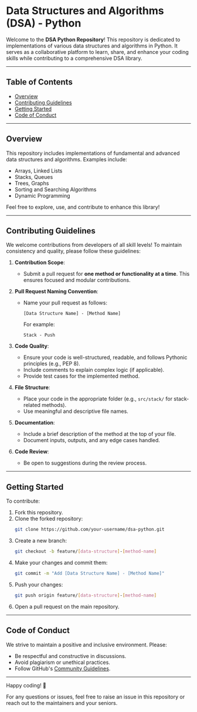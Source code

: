 # Data Structures and Algorithms (DSA) - Python

Welcome to the **DSA Python Repository**! This repository is dedicated to implementations of various data structures and algorithms in Python. It serves as a collaborative platform to learn, share, and enhance your coding skills while contributing to a comprehensive DSA library.

---

## Table of Contents
- [Overview](#overview)
- [Contributing Guidelines](#contributing-guidelines)
- [Getting Started](#getting-started)
- [Code of Conduct](#code-of-conduct)

---

## Overview
This repository includes implementations of fundamental and advanced data structures and algorithms. Examples include:
- Arrays, Linked Lists
- Stacks, Queues
- Trees, Graphs
- Sorting and Searching Algorithms
- Dynamic Programming

Feel free to explore, use, and contribute to enhance this library!

---

## Contributing Guidelines
We welcome contributions from developers of all skill levels! To maintain consistency and quality, please follow these guidelines:

1. **Contribution Scope**:
   - Submit a pull request for **one method or functionality at a time**. This ensures focused and modular contributions.

2. **Pull Request Naming Convention**:
   - Name your pull request as follows:
     ```
     [Data Structure Name] - [Method Name]
     ```
     For example:
     ```
     Stack - Push
     ```

3. **Code Quality**:
   - Ensure your code is well-structured, readable, and follows Pythonic principles (e.g., PEP 8).
   - Include comments to explain complex logic (if applicable).
   - Provide test cases for the implemented method.

4. **File Structure**:
   - Place your code in the appropriate folder (e.g., `src/stack/` for stack-related methods).
   - Use meaningful and descriptive file names.

5. **Documentation**:
   - Include a brief description of the method at the top of your file.
   - Document inputs, outputs, and any edge cases handled.

6. **Code Review**:
   - Be open to suggestions during the review process.

---

## Getting Started
To contribute:
1. Fork this repository.
2. Clone the forked repository:
   ```bash
   git clone https://github.com/your-username/dsa-python.git
   ```
3. Create a new branch:
   ```bash
   git checkout -b feature/[data-structure]-[method-name]
   ```
4. Make your changes and commit them:
   ```bash
   git commit -m "Add [Data Structure Name] - [Method Name]"
   ```
5. Push your changes:
   ```bash
   git push origin feature/[data-structure]-[method-name]
   ```
6. Open a pull request on the main repository.

---

## Code of Conduct
We strive to maintain a positive and inclusive environment. Please:
- Be respectful and constructive in discussions.
- Avoid plagiarism or unethical practices.
- Follow GitHub's [Community Guidelines](https://docs.github.com/en/github/site-policy/github-community-guidelines).

---

Happy coding! 🚀

For any questions or issues, feel free to raise an issue in this repository or reach out to the maintainers and your seniors.

